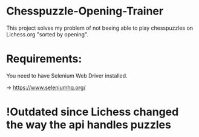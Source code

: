 # Chesspuzzle-Opening-Trainer
This project solves my problem of not beeing able to play chesspuzzles on Lichess.org "sorted by opening".


# Requirements:
You need to have Selenium Web Driver installed.

-> https://www.seleniumhq.org/


# !Outdated since Lichess changed the way the api handles puzzles

